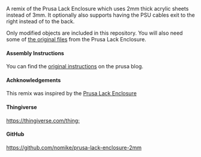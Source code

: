 A remix of the Prusa Lack Enclosure which uses 2mm thick acrylic sheets instead
of 3mm. It optionally also supports having the PSU cables exit to the right
instead of to the back.

Only modified objects are included in this repository.
You will also need some of [the original files](https://www.printables.com/model/17-original-prusa-i3-mk3-enclosure-ikea-lack-table-pr/files) from the Prusa Lack Enclosure.

#### Assembly Instructions

You can find the [original instructions](https://blog.prusa3d.com/cheap-simple-3d-printer-enclosure_7785/)
on the prusa blog.

#### Achknowledgements

This remix was inspired by the [Prusa Lack Enclosure](https://www.printables.com/model/17-original-prusa-i3-mk3-enclosure-ikea-lack-table-pr)


#### Thingiverse

<https://thingiverse.com/thing:>

#### GitHub

<https://github.com/nomike/prusa-lack-enclosure-2mm>

